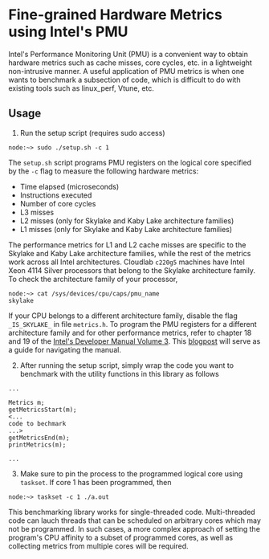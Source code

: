 # Fine-grained Hardware Metrics using Intel's PMU

Intel's Performance Monitoring Unit (PMU) is a convenient way to obtain hardware metrics such as cache misses, core cycles, etc. in a lightweight non-intrusive manner. A useful application of PMU metrics is when one wants to benchmark a subsection of code, which is difficult to do with existing tools such as linux_perf, Vtune, etc.

## Usage

1. Run the setup script (requires sudo access)
```
node:~> sudo ./setup.sh -c 1
```
The `setup.sh` script programs PMU registers on the logical core specified by the `-c` flag to measure the following hardware metrics:

- Time elapsed (microseconds)
- Instructions executed
- Number of core cycles
- L3 misses
- L2 misses (only for Skylake and Kaby Lake architecture families)
- L1 misses (only for Skylake and Kaby Lake architecture families)

The performance metrics for L1 and L2 cache misses are specific to the Skylake and Kaby Lake architecture families, while the rest of the metrics work across all Intel architectures. Cloudlab `c220g5` machines have Intel Xeon 4114 Silver processors that belong to the Skylake architecture family. To check the architecture family of your processor,

```
node:~> cat /sys/devices/cpu/caps/pmu_name
skylake
```

If your CPU belongs to a different architecture family, disable the flag `_IS_SKYLAKE_` in file `metrics.h`. To program the PMU registers for a different architecture family and for other performance metrics, refer to chapter 18 and 19 of the [Intel's Developer Manual Volume 3](https://www.intel.com/content/www/us/en/architecture-and-technology/64-ia-32-architectures-software-developer-system-programming-manual-325384.html). This [blogpost](https://dbdrifter.blogspot.com/2022/02/hardware-counters-for-non-intrusive.html) will serve as a guide for navigating the manual.

2. After running the setup script, simply wrap the code you want to benchmark with the utility functions in this library as follows
```
...

Metrics m;
getMetricsStart(m);
<...
code to bechmark
...>
getMetricsEnd(m);
printMetrics(m);

...
```

3. Make sure to pin the process to the programmed logical core using `taskset`. If core 1 has been programmed, then
```
node:~> taskset -c 1 ./a.out
```

This benchmarking library works for single-threaded code. Multi-threaded code can lauch threads that can be scheduled on arbitrary cores which may not be programmed. In such cases, a more complex approach of setting the program's CPU affinity to a subset of programmed cores, as well as collecting metrics from multiple cores will be required.
